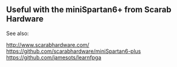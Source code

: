 <h2>Useful with the miniSpartan6+ from Scarab Hardware</h2>
See also:<br>

  http://www.scarabhardware.com/ <br>
  https://github.com/scarabhardware/miniSpartan6-plus <br>
  https://github.com/jamesots/learnfpga
